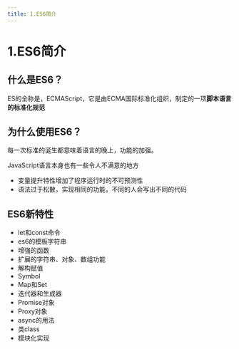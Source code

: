 ```yaml
---
title: 1.ES6简介
---
```

# 1.ES6简介

## 什么是ES6？

ES的全称是，ECMAScript，它是由ECMA国际标准化组织，制定的一项**脚本语言的标准化规范**

## 为什么使用ES6？

每一次标准的诞生都意味着语言的晚上，功能的加强。

JavaScript语言本身也有一些令人不满意的地方

- 变量提升特性增加了程序运行时的不可预测性
- 语法过于松散，实现相同的功能，不同的人会写出不同的代码

## ES6新特性

- let和const命令
- es6的模板字符串
- 增强的函数
- 扩展的字符串、对象、数组功能
- 解构赋值
- Symbol
- Map和Set
- 迭代器和生成器
- Promise对象
- Proxy对象
- async的用法
- 类class
- 模块化实现
